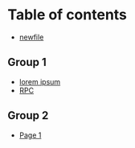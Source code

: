 # Table of contents

* [newfile](README.md)

## Group 1

* [lorem ipsum](group-1/lorem-ipsum.md)
* [RPC](group-1/rpc.md)

## Group 2

* [Page 1](group-2/page-1.md)

